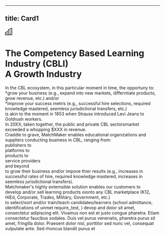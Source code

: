 ---
title: Card1
----
<div class="icon text-primary-light mx-auto mb-4">
    <img width="24" height="24" src="/assets/img/icons/building.svg" />
</div>

# The Competency Based Learning Industry (CBLI) <br/> A Growth Industry

In the CBL ecosystem, in this particular moment in time, the opportuny to: <br/>*grow your business (e.g., expand into new markets, differntiate products, grow revenue, etc.) and/or <br/>     *improve your success metris (e.g., successful hire selections, required knowledge mastered, seemless jurisdictional transfers, etc.) <br/>is akin to the moment in 1853 when Strauss introduced Levi Jeans to Goldrush workers.
<br/>In 20XX, taken together, the public and private CBL sectorsmarket exceeded a whopping $XXX in revenue.  <br/>Craddle to grave, MatchMaker enables educational organizations and suppliers conducting business in CBL, ranging from: <br/>publishers to <br/>platforms to <br/>products to <br/>service providers <br/>and beyond <br/>to grow their business and/or impove thier results (e.g., increases in successful rates of hire, required knowledge mastered, increases in seemless jurisdictional transfers). 
<br/>Matchmaker's highly extemsible solution enables our customers to <br/>develop and/or sell learning products oionto any CBL marketplace (K12, HiEd, Corporate, Trades, Military, Government, etc.) <br/> to select/sort and/or train/teach candidates/learners (school admittance, identifications of unmet require,,test, )
devop and   dolor sit amet, consectetur adipiscing elit. Vivamus non est et justo congue pharetra. Etiam consectetur faucibus sodales. Duis vel purus venenatis, pharetra purus sit amet, fringilla dolor. Praesent dolor nisl, porttitor sed nunc vel, consequat vulputate ante. Sed rhoncus blandit purus et 


